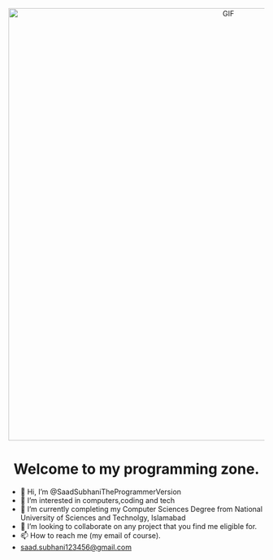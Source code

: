<!-- ![GIF](https://miro.medium.com/v2/resize:fit:1400/1*1ojV4epPGRxhZE26dVI4pQ.gif) -->
 
<p align="center">
  <img src="https://miro.medium.com/v2/resize:fit:1400/1*1ojV4epPGRxhZE26dVI4pQ.gif" alt="GIF" width="850px" height="auto"/>
</p>

<div align="center">
<h1>Welcome to my programming zone.</h1>
</div>

+ 👋 Hi, I’m @SaadSubhaniTheProgrammerVersion
+ 👀 I’m interested in computers,coding and tech
+ 🌱 I’m currently completing my Computer Sciences Degree from National University of Sciences and Technolgy, Islamabad
+ 💞️ I’m looking to collaborate on any project that you find me eligible for.
+ 📫 How to reach me (my email of course).
+ saad.subhani123456@gmail.com
 






<!---
SaadSubhaniTheProgrammerVersion/SaadSubhaniTheProgrammerVersion is a ✨ special ✨ repository because its `README.md` (this file) appears on your GitHub profile.
You can click the Preview link to take a look at your changes.
--->
